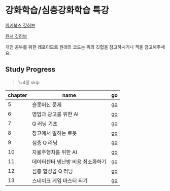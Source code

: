 # 강화학습/심층강화학습 특강

[위키북스 깃허브](https://github.com/wikibook/rldrl)

[원서 깃허브](https://github.com/PacktPublishing/AI-Crash-Course)

개인 공부를 위한 레포이므로 원래의 코드는 위의 깃헙을 참고하시거나 책을 참고해주세요.

## Study Progress
> 1~4장 skip

|chapter|name|go|
|-|-|-|
|5|슬롯머신 문제|[go](https://github.com/curieuxjy/RLholic/blob/main/AI_Crash_Course/ch05.ipynb)|
|6|영업과 광고를 위한 AI|[go](https://github.com/curieuxjy/RLholic/blob/main/AI_Crash_Course/ch06.ipynb)|
|7|Q 러닝 기초|[go](https://github.com/curieuxjy/RLholic/blob/main/AI_Crash_Course/ch07.ipynb)|
|8|창고에서 일하는 로봇|[go](https://github.com/curieuxjy/RLholic/blob/main/AI_Crash_Course/ch08.ipynb)|
|9|심층 Q 러닝|[go](https://github.com/curieuxjy/RLholic/blob/main/AI_Crash_Course/ch09.ipynb)|
|10|자율주행차를 위한 AI|[go](https://github.com/curieuxjy/RLholic/blob/main/AI_Crash_Course/ch10.ipynb)|
|11|데이터센터 냉난방 비용 최소화하기|[go](https://github.com/curieuxjy/RLholic/blob/main/AI_Crash_Course/ch11.ipynb)|
|12|심층 합성곱 Q 러닝|[go](https://github.com/curieuxjy/RLholic/blob/main/AI_Crash_Course/ch12.ipynb)|
|13|스네이크 게임 마스터 되기|[go](https://github.com/curieuxjy/RLholic/blob/main/AI_Crash_Course/ch13.ipynb)|